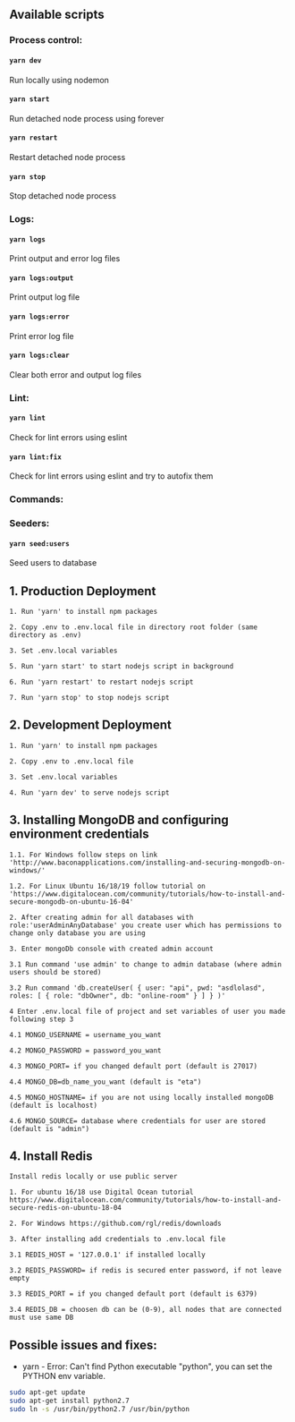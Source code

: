 ## Available scripts

### Process control:

#### `yarn dev`

Run locally using nodemon

#### `yarn start`

Run detached node process using forever

#### `yarn restart`

Restart detached node process

#### `yarn stop`

Stop detached node process

### Logs:

#### `yarn logs`

Print output and error log files

#### `yarn logs:output`

Print output log file

#### `yarn logs:error`

Print error log file

#### `yarn logs:clear`

Clear both error and output log files

### Lint:

#### `yarn lint`

Check for lint errors using eslint

#### `yarn lint:fix`

Check for lint errors using eslint and try to autofix them

### Commands:

### Seeders:

#### `yarn seed:users`

Seed users to database

## 1. Production Deployment

`1. Run 'yarn' to install npm packages`

`2. Copy .env to .env.local file in directory root folder (same directory as .env)`

`3. Set .env.local variables`

`5. Run 'yarn start' to start nodejs script in background`

`6. Run 'yarn restart' to restart nodejs script`

`7. Run 'yarn stop' to stop nodejs script`

## 2. Development Deployment

`1. Run 'yarn' to install npm packages`

`2. Copy .env to .env.local file`

`3. Set .env.local variables`

`4. Run 'yarn dev' to serve nodejs script`

## 3. Installing MongoDB and configuring environment credentials

`1.1. For Windows follow steps on link 'http://www.baconapplications.com/installing-and-securing-mongodb-on-windows/'`

`1.2. For Linux Ubuntu 16/18/19 follow tutorial on 'https://www.digitalocean.com/community/tutorials/how-to-install-and-secure-mongodb-on-ubuntu-16-04'`

`2. After creating admin for all databases with role:'userAdminAnyDatabase' you create user which has permissions to change only database you are using`

`3. Enter mongoDb console with created admin account`

`3.1 Run command 'use admin' to change to admin database (where admin users should be stored)`

`3.2 Run command 'db.createUser( { user: "api", pwd: "asdlolasd", roles: [ { role: "dbOwner", db: "online-room" } ] } )'`

`4 Enter .env.local file of project and set variables of user you made following step 3`

`4.1 MONGO_USERNAME = username_you_want`

`4.2 MONGO_PASSWORD = password_you_want`

`4.3 MONGO_PORT= if you changed default port (default is 27017)`

`4.4 MONGO_DB=db_name_you_want (default is "eta")`

`4.5 MONGO_HOSTNAME= if you are not using locally installed mongoDB (default is localhost)`

`4.6 MONGO_SOURCE= database where credentials for user are stored (default is "admin")`


## 4. Install Redis

`Install redis locally or use public server`

`1. For ubuntu 16/18 use Digital Ocean tutorial https://www.digitalocean.com/community/tutorials/how-to-install-and-secure-redis-on-ubuntu-18-04`

`2. For Windows https://github.com/rgl/redis/downloads`

`3. After installing add credentials to .env.local file`

`3.1 REDIS_HOST = '127.0.0.1' if installed locally`

`3.2 REDIS_PASSWORD= if redis is secured enter password, if not leave empty`

`3.3 REDIS_PORT = if you changed default port (default is 6379)`

`3.4 REDIS_DB = choosen db can be (0-9), all nodes that are connected must use same DB`




## Possible issues and fixes:

- yarn  - Error: Can't find Python executable "python", you can set the PYTHON env variable.
```sh 
sudo apt-get update
sudo apt-get install python2.7    
sudo ln -s /usr/bin/python2.7 /usr/bin/python 
``` 

